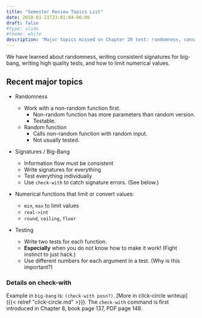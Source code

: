 ```yaml
---
title: "Semester Review Topics List"
date: 2018-01-21T23:01:04-06:00
draft: false
#type: slide
#theme: white
description: "Major topics missed on Chapter 20 test: randomness, consistent signatures for big-bang, good testing."
---
```


We have learned about randomness, writing consistent signatures for
big-bang, writing high quality tests, and how to limit numerical values.

## Recent major topics

* Randomness

    - Work with a non-random function first. 
        - Non-random function has more parameters than random version.
        - Testable.
    - Random function
        - Calls non-random function with random input.
        - Not usually tested.

* Signatures / Big-Bang

    - Information flow must be consistent
    - Write signatures for everything
    - Test everything individually
    - Use `check-with` to catch signature errors. (See below.)

* Numerical functions that limit or convert values:

    - `min`, `max` to limit values
    - `real->int`
    - `round`, `ceiling`, `floor`

* Testing

    - Write two tests for each function.
    - **Especially** when you do not know how to make it work! (Fight instinct to just hack.) 
    - Use different numbers for each argument in a test. (Why is this important?)
    
    
### Details on check-with

Example in `big-bang` is: `(check-with posn?)`. 
[More in click-circle writeup]({{< relref "click-circle.md" >}}).
The `check-with` command is first introduced in Chapter 8, book page 137, PDF page 148.

